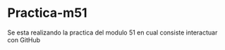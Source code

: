 # Practica-m51
Se esta realizando la practica del modulo 51 en cual consiste interactuar con GitHub
